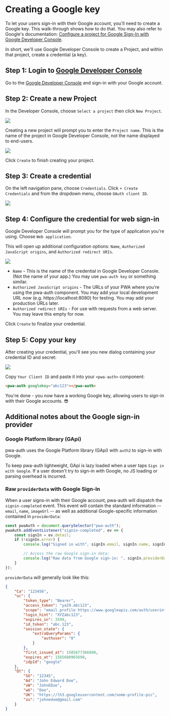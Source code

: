 # Creating a Google key

To let your users sign-in with their Google account, you'll need to create a Google key. This walk-through shows how to do that. You may also refer to Google's documentation: [Configure a project for Google Sign-In with Google Developer Console](https://developers.google.com/identity/sign-in/web/sign-in#before_you_begin).

In short, we'll use Google Developer Console to create a Project, and within that project, create a credential (a key). 

## Step 1: Login to <a href="https://console.developers.google.com/">Google Developer Console</a>

Go to the <a href="https://console.developers.google.com/">Google Developer Console</a> and sign-in with your Google account.

## Step 2: Create a new Project

In the Developer Console, choose `Select a project` then click `New Project`.

<img loading="lazy" src="/assets/google-new-project.png" />

Creating a new project will prompt you to enter the `Project name`. This is the name of the project in Google Developer Console, not the name displayed to end-users. 

<img loading="lazy" src="/assets/google-create-proj.png" />

Click `Create` to finish creating your project.

## Step 3: Create a credential

On the left navigation pane, choose `Credentials`. Click `+ Create Credentials` and from the dropdown menu, choose `OAuth client ID`.

<img loading="lazy" src="/assets/google-create-cred.png" />

## Step 4: Configure the credential for web sign-in

Google Developer Console will prompt you for the type of application you're using. Choose `Web application`.

This will open up additional configuration options: `Name`, `Authorized JavaScript origins`, and `Authorized redirect URIs`.

<img loading="lazy" src="/assets/google-configure-cred.png"/>

- `Name` - This is the name of the credential in Google Developer Console. (Not the name of your app.) You may use `pwa-auth key` or something similar.
- `Authorized JavaScript origins` - The URLs of your PWA where you're using the pwa-auth component. You may add your local development URL now (e.g. https://localhost:8080) for testing. You may add your production URLs later.
- `Authorized redirect URIs` - For use with requests from a web server. You may leave this empty for now.

Click `Create` to finalize your credential.

## Step 5: Copy your key

After creating your credential, you'll see you new dialog containing your credential ID and secret:

<img loading="lazy" src="/assets/google-copy-key.png" />

Copy `Your Client ID` and paste it into your `<pwa-auth>` component:

```html
<pwa-auth googlekey="abc123"></pwa-auth>
```

You're done - you now have a working Google key, allowing users to sign-in with their Google accounts. 😎

## Additional notes about the Google sign-in provider

### Google Platform library (GApi)

pwa-auth uses the Google Platform library (GApi) with `auth2` to sign-in with Google.

 To keep pwa-auth lightweight, GApi is lazy loaded when a user taps `Sign in with Google`. If a user doesn't try to sign-in with Google, no JS loading or parsing overhead is incurred.

### Raw `providerData` with Google Sign-In

When a user signs-in with their Google account, pwa-auth will dispatch the `signin-completed` event. This event will contain the standard information -- `email`, `name`, `imageUrl` -- as well as additional Google-specific information contained in `providerData`:

```javascript
const pwaAuth = document.querySelector("pwa-auth");
pwaAuth.addEventListener("signin-completed", ev => {
    const signIn = ev.detail;
    if (!signIn.error) {
        console.log("Signed in with", signIn.email, signIn.name, signIn.imageUrl);

        // Access the raw Google sign-in data:
        console.log("Raw data from Google sign-in: ", signIn.providerData);
    }
});
```

`providerData` will generally look like this:

```JSON
{
    "Ca": "123456",
    "uc": {
        "token_type": "Bearer",
        "access_token": "ya29.abc123",
        "scope": "email profile https://www.googleapis.com/auth/userinfo.email https://www.googleapis.com/auth/userinfo.profile openid",
        "login_hint": "XYZabc123",
        "expires_in": 3599,
        "id_token": "abc.123",
        "session_state": {
            "extraQueryParams": {
                "authuser": "0"
            }
        },
        "first_issued_at": 1585677366698,
        "expires_at": 1585680965698,
        "idpId": "google"
    },
    "Qt": {
        "SU": "12345",
        "Ad": "John Edward Doe",
        "vW": "JohnEDoe",
        "wU": "Doe",
        "UK": "https://lh3.googleusercontent.com/some-profile-pic",
        "zu": "johnedoe@gmail.com"
    }
}
```